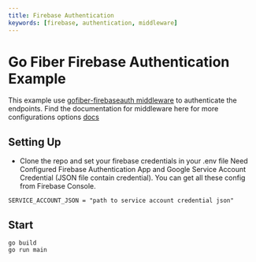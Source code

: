 ```yaml
---
title: Firebase Authentication
keywords: [firebase, authentication, middleware]
---
```


# Go Fiber Firebase Authentication Example

This example use [gofiber-firebaseauth middleware](https://github.com/sacsand/gofiber-firebaseauth) to authenticate the endpoints. Find the documentation for middleware here for more configurations options [docs](https://github.com/sacsand/gofiber-firebaseauth)

## Setting Up

* Clone the repo and set your firebase credentials in your .env file
 Need Configured Firebase Authentication App and Google Service Account Credential (JSON file contain credential). You can get all these config from Firebase Console.

```
SERVICE_ACCOUNT_JSON = "path to service account credential json"
```

## Start
```
go build
go run main
```
